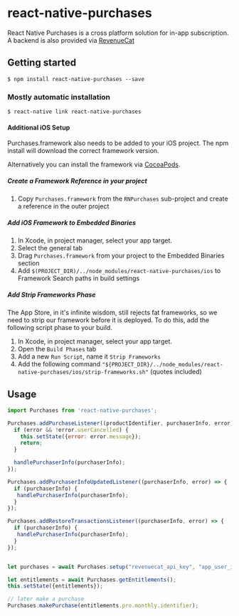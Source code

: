 
# react-native-purchases

React Native Purchases is a cross platform solution for in-app subscription. A backend is also provided via [RevenueCat](https://www.revenuecat.com)

## Getting started

`$ npm install react-native-purchases --save`

### Mostly automatic installation

`$ react-native link react-native-purchases`

#### Additional iOS Setup
Purchases.framework also needs to be added to your iOS project. The npm install will download the correct framework version. 

Alternatively you can install the framework via [CocoaPods](https://cocoapods.org/pods/Purchases).

##### Create a Framework Reference in your project
1. Copy `Purchases.framework` from the `RNPurchases` sub-project and create a reference in the outer project

##### Add iOS Framework to Embedded Binaries
1. In Xcode, in project manager, select your app target.
1. Select the general tab
1. Drag `Purchases.framework` from your project to the Embedded Binaries section
1. Add `$(PROJECT_DIR)/../node_modules/react-native-purchases/ios` to Framework Search paths in build settings

##### Add Strip Frameworks Phase
The App Store, in it's infinite wisdom, still rejects fat frameworks, so we need to strip our framework before it is deployed. To do this, add the following script phase to your build.
1. In Xcode, in project manager, select your app target.
2. Open the `Build Phases` tab
3. Add a new `Run Script`, name it `Strip Frameworks`
4. Add the following command `"${PROJECT_DIR}/../node_modules/react-native-purchases/ios/strip-frameworks.sh"` (quotes included)

## Usage
```javascript
import Purchases from 'react-native-purchases';

Purchases.addPurchaseListener((productIdentifier, purchaserInfo, error) => {
  if (error && !error.userCancelled) {
    this.setState({error: error.message});
    return;
  }

  handlePurchaserInfo(purchaserInfo);
});

Purchases.addPurchaserInfoUpdatedListener((purchaserInfo, error) => {
  if (purchaserInfo) {
   handlePurchaserInfo(purchaserInfo);
  }
});

Purchases.addRestoreTransactionsListener((purchaserInfo, error) => {
  if (purchaserInfo) {
   handlePurchaserInfo(purchaserInfo);
  }
});


let purchases = await Purchases.setup("revenuecat_api_key", "app_user_id");

let entitlements = await Purchases.getEntitlements();
this.setState({entitlements});

// later make a purchase
Purchases.makePurchase(entitlements.pro.monthly.identifier);

```
  